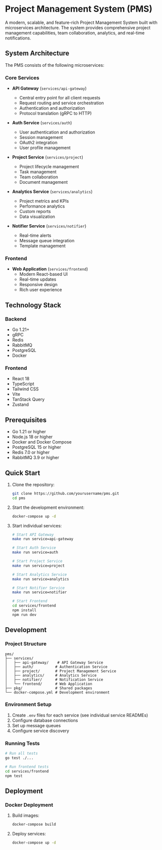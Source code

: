 # Project Management System (PMS)

A modern, scalable, and feature-rich Project Management System built with microservices architecture. The system provides comprehensive project management capabilities, team collaboration, analytics, and real-time notifications.

## System Architecture

The PMS consists of the following microservices:

### Core Services

- **API Gateway** (`services/api-gateway`)

  - Central entry point for all client requests
  - Request routing and service orchestration
  - Authentication and authorization
  - Protocol translation (gRPC to HTTP)

- **Auth Service** (`services/auth`)

  - User authentication and authorization
  - Session management
  - OAuth2 integration
  - User profile management

- **Project Service** (`services/project`)

  - Project lifecycle management
  - Task management
  - Team collaboration
  - Document management

- **Analytics Service** (`services/analytics`)

  - Project metrics and KPIs
  - Performance analytics
  - Custom reports
  - Data visualization

- **Notifier Service** (`services/notifier`)
  - Real-time alerts
  - Message queue integration
  - Template management

### Frontend

- **Web Application** (`services/frontend`)
  - Modern React-based UI
  - Real-time updates
  - Responsive design
  - Rich user experience

## Technology Stack

### Backend

- Go 1.21+
- gRPC
- Redis
- RabbitMQ
- PostgreSQL
- Docker

### Frontend

- React 18
- TypeScript
- Tailwind CSS
- Vite
- TanStack Query
- Zustand

## Prerequisites

- Go 1.21 or higher
- Node.js 18 or higher
- Docker and Docker Compose
- PostgreSQL 15 or higher
- Redis 7.0 or higher
- RabbitMQ 3.9 or higher

## Quick Start

1. Clone the repository:

   ```bash
   git clone https://github.com/yourusername/pms.git
   cd pms
   ```

2. Start the development environment:

   ```bash
   docker-compose up -d
   ```

3. Start individual services:

   ```bash
   # Start API Gateway
   make run service=api-gateway

   # Start Auth Service
   make run service=auth

   # Start Project Service
   make run service=project

   # Start Analytics Service
   make run service=analytics

   # Start Notifier Service
   make run service=notifier

   # Start Frontend
   cd services/frontend
   npm install
   npm run dev
   ```

## Development

### Project Structure

```
pms/
├── services/
│   ├── api-gateway/    # API Gateway Service
│   ├── auth/          # Authentication Service
│   ├── project/       # Project Management Service
│   ├── analytics/     # Analytics Service
│   ├── notifier/      # Notification Service
│   └── frontend/      # Web Application
├── pkg/               # Shared packages
└── docker-compose.yml # Development environment
```

### Environment Setup

1. Create `.env` files for each service (see individual service READMEs)
2. Configure database connections
3. Set up message queues
4. Configure service discovery

### Running Tests

```bash
# Run all tests
go test ./...

# Run frontend tests
cd services/frontend
npm test
```

## Deployment

### Docker Deployment

1. Build images:

   ```bash
   docker-compose build
   ```

2. Deploy services:
   ```bash
   docker-compose up -d
   ```

